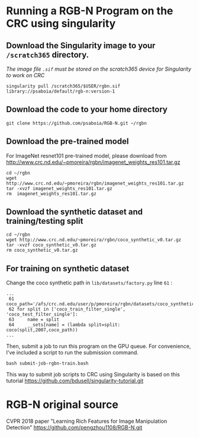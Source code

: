 # Running a RGB-N Program on the CRC using singularity

## Download the Singularity image to your `/scratch365` directory. 

*The image file `.sif` must be stored on the scratch365 device for Singularity to work on CRC*
```
singularity pull /scratch365/$USER/rgbn.sif library://psaboia/default/rgb-n:version-1
```

## Download the code to your home directory
```
git clone https://github.com/psaboia/RGB-N.git ~/rgbn
```

## Download the pre-trained model
For ImageNet resnet101 pre-trained model, please download from http://www.crc.nd.edu/~pmoreira/rgbn/imagenet_weights_res101.tar.gz
```
cd ~/rgbn
wget http://www.crc.nd.edu/~pmoreira/rgbn/imagenet_weights_res101.tar.gz 
tar -xvzf imagenet_weights_res101.tar.gz
rm  imagenet_weights_res101.tar.gz
```

## Download the synthetic dataset and training/testing split
```
cd ~/rgbn
wget http://www.crc.nd.edu/~pmoreira/rgbn/coco_synthetic_v0.tar.gz
tar -xvzf coco_synthetic_v0.tar.gz
rm coco_synthetic_v0.tar.gz
```


## For training on synthetic dataset
Change the coco synthetic path in `lib/datasets/factory.py` line `61` :
```
...
 61 coco_path='/afs/crc.nd.edu/user/p/pmoreira/rgbn/datasets/coco_synthetic_v0'
 62 for split in ['coco_train_filter_single', 'coco_test_filter_single']:
 63     name = split
 64     __sets[name] = (lambda split=split: coco(split,2007,coco_path))
...
```
Then, submit a job to run this program on the GPU queue. For convenience, I've included a script to run the submission command.
 ```
 bash submit-job-rgbn-train.bash
 ```
 This way to submit job scripts to CRC using Singularity is based on this tutorial https://github.com/bdusell/singularity-tutorial.git

# RGB-N original source
CVPR 2018 paper "Learning Rich Features for Image Manipulation Detection" 
https://github.com/pengzhou1108/RGB-N.git


